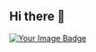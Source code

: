 ## Hi there 👋

<a href="https://tryhackme.com/p/vladiK178">
  <img src="https://tryhackme-badges.s3.amazonaws.com/vladiK178.png?cache-bust=4" alt="Your Image Badge" />
</a>

<!--
**vladiK178/vladiK178** is a ✨ _special_ ✨ repository because its `README.md` (this file) appears on your GitHub profile.

Here are some ideas to get you started:

- 🔭 I’m currently working on ...
- 🌱 I’m currently learning ...
- 👯 I’m looking to collaborate on ...
- 🤔 I’m looking for help with ...
- 💬 Ask me about ...
- 📫 How to reach me: ...
- 😄 Pronouns: ...
- ⚡ Fun fact: ...
-->
